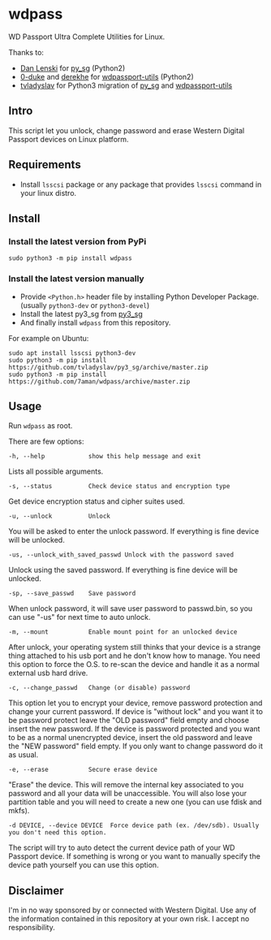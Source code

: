 # wdpass

WD Passport Ultra Complete Utilities for Linux.

Thanks to:

- [Dan Lenski](https://github.com/dlenski) for [py_sg](https://pypi.org/project/py_sg/) (Python2)
- [0-duke](https://github.com/0-duke) and [derekhe](https://github.com/derekhe) for [wdpassport-utils](https://github.com/derekhe/wdpassport-utils) (Python2)
- [tvladyslav](https://github.com/tvladyslav/) for Python3 migration of [py_sg](https://github.com/tvladyslav/py3_sg) and [wdpassport-utils](https://github.com/tvladyslav/wdpassport-utils)

## Intro

This script let you unlock, change password and erase Western Digital Passport devices on Linux platform.

## Requirements

- Install `lsscsi` package or any package that provides `lsscsi` command in your linux distro.

## Install

### Install the latest version from PyPi

```shell
sudo python3 -m pip install wdpass
```

### Install the latest version manually

- Provide `<Python.h>` header file by installing Python Developer Package. (usually `python3-dev` or `python3-devel`)
- Install the latest py3_sg from [py3_sg](https://github.com/tvladyslav/py3_sg)
- And finally install `wdpass` from this repository.

For example on Ubuntu:

```shell
sudo apt install lsscsi python3-dev
sudo python3 -m pip install https://github.com/tvladyslav/py3_sg/archive/master.zip
sudo python3 -m pip install https://github.com/7aman/wdpass/archive/master.zip
```

## Usage

Run `wdpass` as root.

There are few options:

```shell
-h, --help            show this help message and exit
```

Lists all possible arguments.

```shell
-s, --status          Check device status and encryption type
```

Get device encryption status and cipher suites used.

```shell
-u, --unlock          Unlock
```

You will be asked to enter the unlock password. If everything is fine device will be unlocked.

```shell
-us, --unlock_with_saved_passwd Unlock with the password saved
```

Unlock using the saved password. If everything is fine device will be unlocked.

```shell
-sp, --save_passwd    Save password
```

When unlock password, it will save user password to passwd.bin, so you can use "-us" for next time to auto unlock.

```shell
-m, --mount           Enable mount point for an unlocked device
```

After unlock, your operating system still thinks that your device is a strange thing attached to his usb port and he don't know how to manage. You need this option to force the O.S. to re-scan the device and handle it as a normal external usb hard drive.

```shell
-c, --change_passwd   Change (or disable) password
```

This option let you to encrypt your device, remove password protection and change your current password.
If device is "without lock" and you want it to be password protect leave the "OLD password" field empty and choose insert the new password.
If the device is password protected and you want to be as a normal unencrypted device, insert the old password and leave the "NEW password" field empty.
If you only want to change password do it as usual.

```shell
-e, --erase           Secure erase device
```

"Erase" the device. This will remove the internal key associated to you password and all your data will be unaccessible. You will also lose your partition table and you will need to create a new one (you can use fdisk and mkfs).

```shell
-d DEVICE, --device DEVICE  Force device path (ex. /dev/sdb). Usually you don't need this option.
```

The script will try to auto detect the current device path of your WD Passport device.
If something is wrong or you want to manually specify the device path yourself you can use this option.

## Disclaimer

I'm in no way sponsored by or connected with Western Digital.
Use any of the information contained in this repository at your own risk. I accept no
responsibility.
